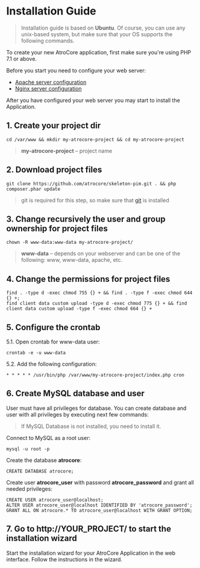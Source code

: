 # Installation Guide

> Installation guide is based on **Ubuntu**. Of course, you can use any unix-based system, but make sure that your OS supports the following commands.<br/>

To create your new AtroCore application, first make sure you're using PHP 7.1 or above.

Before you start you need to configure your web server:

- [Apache server configuration](https://github.com/atrocore/atrocore-docs/blob/master/en/administration/apache-server-configuration.md)
- [Nginx server configuration](https://github.com/atrocore/atrocore-docs/blob/master/en/administration/nginx-server-configuration.md)

After you have configured your web server you may start to install the Application.

## 1. Create your project dir
```
cd /var/www && mkdir my-atrocore-project && cd my-atrocore-project 
```
> **my-atrocore-project** – project name

## 2. Download project files
```
git clone https://github.com/atrocore/skeleton-pim.git . && php composer.phar update
```
> git is required for this step, so make sure that [git](https://git-scm.com/book/en/v2/Getting-Started-Installing-Git) is installed
   
## 3. Change recursively the user and group ownership for project files
```
chown -R www-data:www-data my-atrocore-project/
```
>**www-data** – depends on your webserver and can be one of the following: www, www-data, apache, etc.

## 4. Change the permissions for project files
```
find . -type d -exec chmod 755 {} + && find . -type f -exec chmod 644 {} +;
find client data custom upload -type d -exec chmod 775 {} + && find client data custom upload -type f -exec chmod 664 {} +
```     
## 5. Configure the crontab

   5.1. Open crontab for www-data user:
```
crontab -e -u www-data
``` 
   5.2. Add the following configuration:
```      
* * * * * /usr/bin/php /var/www/my-atrocore-project/index.php cron 
```

## 6. Create MySQL database and user

User must have all privileges for database. You can create database and user with all privileges by executing next few commands:

> If MySQL Database is not installed, you need to install it.

Connect to MySQL as a root user:
```
mysql -u root -p
```
Create the database **atrocore**:
```
CREATE DATABASE atrocore;
```
Create user **atrocore_user** with password **atrocore_password** and grant all needed privileges:
```
CREATE USER atrocore_user@localhost;
ALTER USER atrocore_user@localhost IDENTIFIED BY 'atrocore_password';
GRANT ALL ON atrocore.* TO atrocore_user@localhost WITH GRANT OPTION;
```

## 7. Go to http://YOUR_PROJECT/ to start the installation wizard 

Start the installation wizard for your AtroCore Application in the web interface. Follow the instructions in the wizard.
